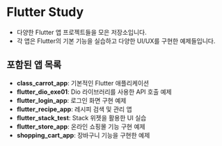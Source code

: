 # Flutter Study
- 다양한 Flutter 앱 프로젝트들을 모은 저장소입니다.
- 각 앱은 Flutter의 기본 기능을 실습하고 다양한 UI/UX를 구현한 예제들입니다.

## 포함된 앱 목록
- **class_carrot_app**: 기본적인 Flutter 애플리케이션
- **flutter_dio_exe01**: Dio 라이브러리를 사용한 API 호출 예제
- **flutter_login_app**: 로그인 화면 구현 예제
- **flutter_recipe_app**: 레시피 검색 및 관리 앱
- **flutter_stack_test**: Stack 위젯을 활용한 UI 실습
- **flutter_store_app**: 온라인 쇼핑몰 기능 구현 예제
- **shopping_cart_app**: 장바구니 기능을 구현한 예제

